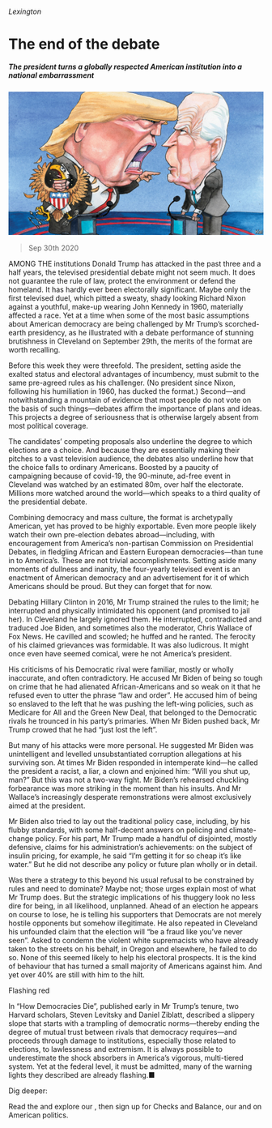 ###### Lexington

# The end of the debate 

##### The president turns a globally respected American institution into a national embarrassment 

![image](images/20201003_USD000.jpg) 

> Sep 30th 2020 


AMONG THE institutions Donald Trump has attacked in the past three and a half years, the televised presidential debate might not seem much. It does not guarantee the rule of law, protect the environment or defend the homeland. It has hardly ever been electorally significant. Maybe only the first televised duel, which pitted a sweaty, shady looking Richard Nixon against a youthful, make-up wearing John Kennedy in 1960, materially affected a race. Yet at a time when some of the most basic assumptions about American democracy are being challenged by Mr Trump’s scorched-earth presidency, as he illustrated with a debate performance of stunning brutishness in Cleveland on September 29th, the merits of the format are worth recalling.


Before this week they were threefold. The president, setting aside the exalted status and electoral advantages of incumbency, must submit to the same pre-agreed rules as his challenger. (No president since Nixon, following his humiliation in 1960, has ducked the format.) Second—and notwithstanding a mountain of evidence that most people do not vote on the basis of such things—debates affirm the importance of plans and ideas. This projects a degree of seriousness that is otherwise largely absent from most political coverage.



The candidates’ competing proposals also underline the degree to which elections are a choice. And because they are essentially making their pitches to a vast television audience, the debates also underline how that the choice falls to ordinary Americans. Boosted by a paucity of campaigning because of covid-19, the 90-minute, ad-free event in Cleveland was watched by an estimated 80m, over half the electorate. Millions more watched around the world—which speaks to a third quality of the presidential debate.


Combining democracy and mass culture, the format is archetypally American, yet has proved to be highly exportable. Even more people likely watch their own pre-election debates abroad—including, with encouragement from America’s non-partisan Commission on Presidential Debates, in fledgling African and Eastern European democracies—than tune in to America’s. These are not trivial accomplishments. Setting aside many moments of dullness and inanity, the four-yearly televised event is an enactment of American democracy and an advertisement for it of which Americans should be proud. But they can forget that for now.


Debating Hillary Clinton in 2016, Mr Trump strained the rules to the limit; he interrupted and physically intimidated his opponent (and promised to jail her). In Cleveland he largely ignored them. He interrupted, contradicted and traduced Joe Biden, and sometimes also the moderator, Chris Wallace of Fox News. He cavilled and scowled; he huffed and he ranted. The ferocity of his claimed grievances was formidable. It was also ludicrous. It might once even have seemed comical, were he not America’s president.


His criticisms of his Democratic rival were familiar, mostly or wholly inaccurate, and often contradictory. He accused Mr Biden of being so tough on crime that he had alienated African-Americans and so weak on it that he refused even to utter the phrase “law and order”. He accused him of being so enslaved to the left that he was pushing the left-wing policies, such as Medicare for All and the Green New Deal, that belonged to the Democratic rivals he trounced in his party’s primaries. When Mr Biden pushed back, Mr Trump crowed that he had “just lost the left”.


But many of his attacks were more personal. He suggested Mr Biden was unintelligent and levelled unsubstantiated corruption allegations at his surviving son. At times Mr Biden responded in intemperate kind—he called the president a racist, a liar, a clown and enjoined him: “Will you shut up, man?” But this was not a two-way fight. Mr Biden’s rehearsed chuckling forbearance was more striking in the moment than his insults. And Mr Wallace’s increasingly desperate remonstrations were almost exclusively aimed at the president.


Mr Biden also tried to lay out the traditional policy case, including, by his flubby standards, with some half-decent answers on policing and climate-change policy. For his part, Mr Trump made a handful of disjointed, mostly defensive, claims for his administration’s achievements: on the subject of insulin pricing, for example, he said “I’m getting it for so cheap it’s like water.” But he did not describe any policy or future plan wholly or in detail.


Was there a strategy to this beyond his usual refusal to be constrained by rules and need to dominate? Maybe not; those urges explain most of what Mr Trump does. But the strategic implications of his thuggery look no less dire for being, in all likelihood, unplanned. Ahead of an election he appears on course to lose, he is telling his supporters that Democrats are not merely hostile opponents but somehow illegitimate. He also repeated in Cleveland his unfounded claim that the election will “be a fraud like you’ve never seen”. Asked to condemn the violent white supremacists who have already taken to the streets on his behalf, in Oregon and elsewhere, he failed to do so. None of this seemed likely to help his electoral prospects. It is the kind of behaviour that has turned a small majority of Americans against him. And yet over 40% are still with him to the hilt.

Flashing red


In “How Democracies Die”, published early in Mr Trump’s tenure, two Harvard scholars, Steven Levitsky and Daniel Ziblatt, described a slippery slope that starts with a trampling of democratic norms—thereby ending the degree of mutual trust between rivals that democracy requires—and proceeds through damage to institutions, especially those related to elections, to lawlessness and extremism. It is always possible to underestimate the shock absorbers in America’s vigorous, multi-tiered system. Yet at the federal level, it must be admitted, many of the warning lights they described are already flashing.■


Dig deeper:

Read the  and explore our , then sign up for Checks and Balance, our  and  on American politics.

